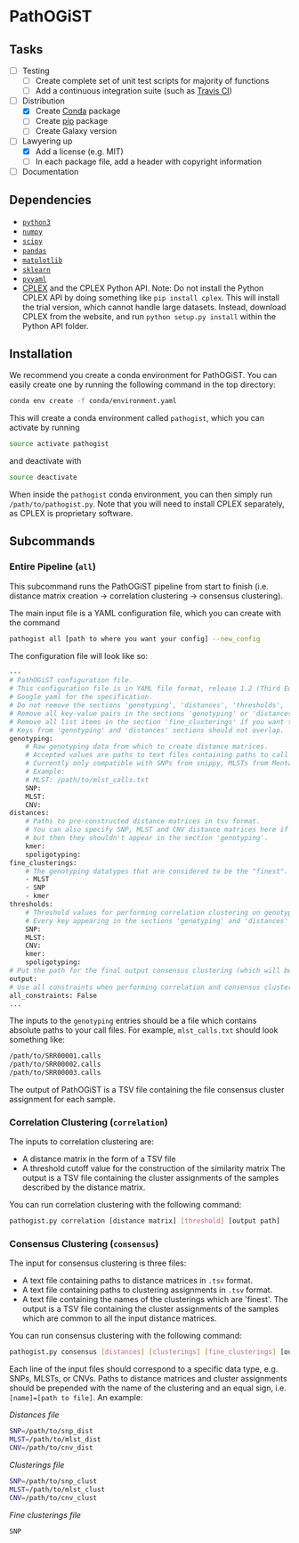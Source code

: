 # PathOGiST

## Tasks
- [ ] Testing
  - [ ] Create complete set of unit test scripts for majority of functions
  - [ ] Add a continuous integration suite (such as [Travis CI](https://travis-ci.org/))
- [ ] Distribution
  - [x] Create [Conda](https://conda.io) package
  - [ ] Create [pip](https://pip.pypa.io/en/stable/) package
  - [ ] Create Galaxy version
- [ ] Lawyering up
  - [x] Add a license (e.g. MIT)
  - [ ] In each package file, add a header with copyright information
- [ ] Documentation

## Dependencies
- [`python3`](https://python.org)
- [`numpy`](https://numpy.org)
- [`scipy`](https://scipy.org)
- [`pandas`](https://pandas.pydata.org)
- [`matplotlib`](https://matplotlib.org)
- [`sklearn`](http://scikit-learn.org/stable/)
- [`pyyaml`](https://pyyaml.org/)
- [CPLEX](https://www.ibm.com/analytics/cplex-optimizer) and the CPLEX Python API.
  Note: Do not install the Python CPLEX API by doing something like `pip install cplex`.
  This will install the trial version, which cannot handle large datasets.
  Instead, download CPLEX from the website, and run `python setup.py install` within the Python API folder.
  
## Installation
We recommend you create a conda environment for PathOGiST.
You can easily create one by running the following command in the top directory:
```bash
conda env create -f conda/environment.yaml
```
This will create a conda environment called `pathogist`, which you can activate by running
```bash
source activate pathogist
```
and deactivate with
```bash
source deactivate
```
When inside the `pathogist` conda environment, you can then simply run `/path/to/pathogist.py`.
Note that you will need to install CPLEX separately, as CPLEX is proprietary software.

## Subcommands

### Entire Pipeline (`all`)
This subcommand runs the PathOGiST pipeline from start to finish 
(i.e. distance matrix creation -> correlation clustering -> consensus clustering).

The main input file is a YAML configuration file, which you can create with the command
```bash
pathogist all [path to where you want your config] --new_config
```
The configuration file will look like so:
```bash
---
# PathOGiST configuration file.
# This configuration file is in YAML file format, release 1.2 (Third Edition).
# Google yaml for the specification.
# Do not remove the sections 'genotyping', 'distances', 'thresholds', 'all_constraints', or 'output'.
# Remove all key-value pairs in the sections 'genotyping' or 'distances' if you want them blank.
# Remove all list items in the section 'fine_clusterings' if you want that blank, too.
# Keys from 'genotyping' and 'distances' sections should not overlap.
genotyping:
    # Raw genotyping data from which to create distance matrices.
    # Accepted values are paths to text files containing paths to call files.
    # Currently only compatible with SNPs from snippy, MLSTs from MentaLiST, and CNVs from PRINCE.
    # Example:
    # MLST: /path/to/mlst_calls.txt
    SNP:
    MLST:
    CNV:
distances:
    # Paths to pre-constructed distance matrices in tsv format.
    # You can also specify SNP, MLST and CNV distance matrices here if you pre-constructed them,
    # but then they shouldn't appear in the section 'genotyping'.
    kmer:
    spoligotyping:
fine_clusterings:
    # The genotyping datatypes that are considered to be the "finest".
    - MLST
    - SNP
    - kmer
thresholds:
    # Threshold values for performing correlation clustering on genotyping data types given above.
    # Every key appearing in the sections 'genotyping' and 'distances' should appear here with a value. 
    SNP:
    MLST:
    CNV:
    kmer:
    spoligotyping:
# Put the path for the final output consensus clustering (which will be in tsv format) here.
output:
# Use all constraints when performing correlation and consensus clustering
all_constraints: False
...
```
The inputs to the `genotyping` entries should be a file which contains absolute paths to your call files.
For example, `mlst_calls.txt` should look something like:
```bash
/path/to/SRR00001.calls
/path/to/SRR00002.calls
/path/to/SRR00003.calls
```
The output of PathOGiST is a TSV file containing the file consensus cluster assignment for each sample.

### Correlation Clustering (`correlation`)
The inputs to correlation clustering are:
* A distance matrix in the form of a TSV file
* A threshold cutoff value for the construction of the similarity matrix
The output is a TSV file containing the cluster assignments of the samples described by the distance matrix.

You can run correlation clustering with the following command:
```bash
pathogist.py correlation [distance matrix] [threshold] [output path]
```

### Consensus Clustering (`consensus`)
The input for consensus clustering is three files:
* A text file containing paths to distance matrices in `.tsv` format.
* A text file containing paths to clustering assignments in `.tsv` format.
* A text file containing the names of the clusterings which are 'finest'.
The output is a TSV file containing the cluster assignments of the samples which are common to all the input distance matrices.

You can run consensus clustering with the following command:
```bash
pathogist.py consensus [distances] [clusterings] [fine_clusterings] [output path]
```

Each line of the input files should correspond to a specific data type, e.g. SNPs, MLSTs, or CNVs.
Paths to distance matrices and cluster assignments should be prepended with the name of the clustering and an equal sign, i.e. `[name]=[path to file]`.
An example:

_Distances file_
```bash
SNP=/path/to/snp_dist
MLST=/path/to/mlst_dist
CNV=/path/to/cnv_dist
```
_Clusterings file_
```bash
SNP=/path/to/snp_clust
MLST=/path/to/mlst_clust
CNV=/path/to/cnv_clust
```
_Fine clusterings file_
```bash
SNP
```
